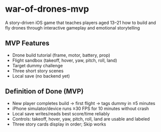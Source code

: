 # war-of-drones-mvp
A story-driven iOS game that teaches players aged 13–21 how to build and fly drones through interactive gameplay and emotional storytelling
## MVP Features
- Drone build tutorial (frame, motor, battery, prop)
- Flight sandbox (takeoff, hover, yaw, pitch, roll, land)
- Target dummy challenge
- Three short story scenes
- Local save (no backend yet)
## Definition of Done (MVP)
- New player completes build → first flight → tags dummy in ≤5 minutes
- iPhone simulator/device runs ≥30 FPS for 10 minutes without crash
- Local save writes/reads best score/time reliably
- Controls: takeoff, hover, yaw, pitch, roll, land are usable and labeled
- Three story cards display in order; Skip works
